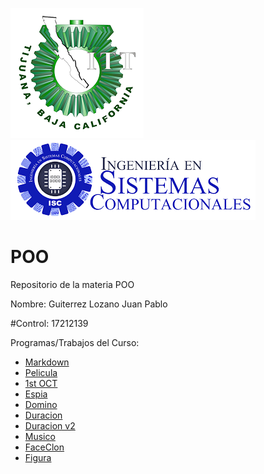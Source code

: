 ![alt text](https://github.com/DigitalSnakedotexe/POO/blob/master/Logos/logo_ITT1.png "Logo ITT")
![alt text](https://github.com/DigitalSnakedotexe/POO/blob/master/Logos/Smal%20ISC.png "Logo Carrera")
# POO
Repositorio de la materia POO


Nombre: Guiterrez Lozano Juan Pablo    

#Control: 17212139

Programas/Trabajos del Curso:
- [Markdown](https://github.com/DigitalSnakedotexe/POO/tree/master/SETUP)
- [Pelicula](https://github.com/DigitalSnakedotexe/POO/blob/master/Programas%20del%20curso/Pelicula/Pelicula.cs)
- [1st OCT](https://github.com/DigitalSnakedotexe/POO/blob/master/Programas%20del%20curso/1Oct/1Oct.cs)
- [Espia](https://github.com/DigitalSnakedotexe/POO/blob/master/Programas%20del%20curso/Espias/Espias.txt)
- [Domino](https://github.com/DigitalSnakedotexe/POO/blob/master/Programas%20del%20curso/Domino/Domino.txt)
- [Duracion](https://github.com/DigitalSnakedotexe/POO/blob/master/Programas%20del%20curso/Duracion/Duracion%20v1.txt)
- [Duracion v2](https://github.com/DigitalSnakedotexe/POO/blob/master/Programas%20del%20curso/Duracion/Duracion%20v2.txt)
- [Musico](https://github.com/DigitalSnakedotexe/POO/blob/master/Programas%20del%20curso/Musico/Musico.txt)
- [FaceClon](https://github.com/DigitalSnakedotexe/POO/tree/master/Programas%20del%20curso/FaceClon)
- [Figura](https://github.com/DigitalSnakedotexe/POO/blob/master/Programas%20del%20curso/Figura/Figura.txt)
